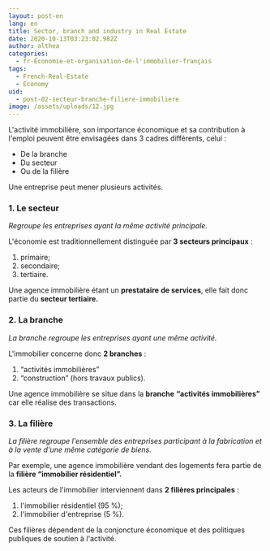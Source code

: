 ```yaml
---
layout: post-en
lang: en
title: Sector, branch and industry in Real Estate
date: 2020-10-13T03:23:02.982Z
author: althea
categories:
  - fr-Économie-et-organisation-de-l'immobilier-français
tags:
  - French-Real-Estate
  - Economy
uid:
  - post-02-secteur-branche-filiere-immobiliere
image: /assets/uploads/12.jpg
---
```

L'activité immobilière, son importance économique et sa contribution à l'emploi peuvent être envisagées dans 3 cadres différents, celui :

* De la branche
* Du secteur
* Ou de la filière

Une entreprise peut mener plusieurs activités.

### 1. Le secteur

*Regroupe les entreprises ayant la même activité principale.*

L'économie est traditionnellement distinguée par **3 secteurs principaux** : 

1. primaire;
2. secondaire;
3. tertiaire.

Une agence immobilière étant un **prestataire** **de services**, elle fait donc partie du **secteur tertiaire.**

### 2. La branche

*La branche regroupe les entreprises ayant une même activité.*

L'immobilier concerne donc **2 branches** : 

1. “activités immobilières”
2. “construction” (hors travaux publics).

Une agence immobilière se situe dans la **branche** **“activités immobilières”** car elle réalise des transactions.

### 3. La filière

*La filière regroupe l'ensemble des entreprises participant à la fabrication et à la vente d'une même catégorie de biens.*

Par exemple, une agence immobilière vendant des logements fera partie de la **filière “immobilier résidentiel”.**

Les acteurs de l'immobilier interviennent dans **2 filières principales** : 

1. l'immobilier résidentiel (95 %);
2. l'immobilier d'entreprise (5 %).

Ces filières dépendent de la conjoncture économique et des politiques publiques de soutien à l'activité.